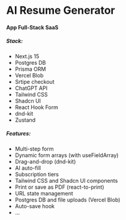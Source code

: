 # AI Resume Generator

#### App Full-Stack SaaS

##### Stack:

- Next.js 15
- Postgres DB
- Prisma ORM
- Vercel Blob
- Srtipe checkout
- ChatGPT API
- Tailwind CSS
- Shadcn UI
- React Hook Form
- dnd-kit
- Zustand

##### Features:

- Multi-step form
- Dynamic form arrays (with useFieldArray)
- Drag-and-drop (dnd-kit)
- AI auto-fill
- Subscription tiers
- Tailwind CSS and Shadcn UI components
- Print or save as PDF (react-to-print)
- URL state management
- Postgres DB and file uploads (Vercel Blob)
- Auto-save hook
- ...
